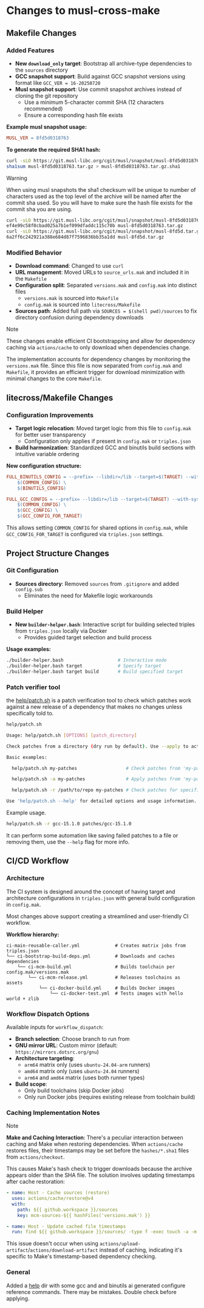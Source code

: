 # Changes to musl-cross-make

## Makefile Changes

### Added Features

- **New `download_only` target**: Bootstrap all archive-type dependencies to the `sources` directory
- **GCC snapshot support**: Build against GCC snapshot versions using format like `GCC_VER = 16-20250720`
- **Musl snapshot support**: Use commit snapshot archives instead of cloning the git repository
  - Use a minimum 5-character commit SHA (12 characters recommended)
  - Ensure a corresponding hash file exists

**Example musl snapshot usage:**

```makefile
MUSL_VER = 8fd5d0318763
```

**To generate the required SHA1 hash:**

```bash
curl -sLO https://git.musl-libc.org/cgit/musl/snapshot/musl-8fd5d0318763.tar.gz && \
sha1sum musl-8fd5d0318763.tar.gz > musl-8fd5d0318763.tar.gz.sha1
```

> [!WARNING]
> When using musl snapshots the sha1 checksum will be unique to number of characters used as the top level of the archive will be named after the commit sha used.
> So you will have to make sure the hash file exists for the commit sha you are using.
>
> ```bash
> curl -sLO https://git.musl-libc.org/cgit/musl/snapshot/musl-8fd5d0318763.tar.gz && sha1sum musl-8fd5d0318763.tar.gz > musl-8fd5d0318763.tar.gz.sha1
> ef4e99c58f0cbad025a7b1ef099dfaddc115c70b musl-8fd5d0318763.tar.gz
> curl -sLO https://git.musl-libc.org/cgit/musl/snapshot/musl-8fd5d.tar.gz && sha1sum musl-8fd5d.tar.gz > musl-8fd5d.tar.gz.sha1
> 6a2ff6c242921a388e684d87f7596836bb35a1dd musl-8fd5d.tar.gz
> ```
### Modified Behavior

- **Download command**: Changed to use `curl`
- **URL management**: Moved URLs to `source_urls.mak` and included it in the `Makefile`
- **Configuration split**: Separated `versions.mak` and `config.mak` into distinct files
  - `versions.mak` is sourced into `Makefile`
  - `config.mak` is sourced into `litecross/Makefile`
- **Sources path**: Added full path via `SOURCES = $(shell pwd)/sources` to fix directory confusion during dependency downloads

> [!NOTE]
> These changes enable efficient CI bootstrapping and allow for dependency caching via `actions/cache` to only download when dependencies change.
>
> The implementation accounts for dependency changes by monitoring the `versions.mak` file. Since this file is now separated from `config.mak` and `Makefile`, it provides an efficient trigger for download minimization with minimal changes to the core `Makefile`.

## litecross/Makefile Changes

### Configuration Improvements

- **Target logic relocation**: Moved target logic from this file to `config.mak` for better user transparency
  - Configuration only applies if present in `config.mak` or `triples.json`
- **Build harmonization**: Standardized GCC and binutils build sections with intuitive variable ordering

**New configuration structure:**

```makefile
FULL_BINUTILS_CONFIG = --prefix= --libdir=/lib --target=$(TARGET) --with-sysroot=$(SYSROOT) \
	$(COMMON_CONFIG) \
	$(BINUTILS_CONFIG)

FULL_GCC_CONFIG = --prefix= --libdir=/lib --target=$(TARGET) --with-sysroot=$(SYSROOT) \
	$(COMMON_CONFIG) \
	$(GCC_CONFIG) \
	$(GCC_CONFIG_FOR_TARGET)
```

This allows setting `COMMON_CONFIG` for shared options in `config.mak`, while `GCC_CONFIG_FOR_TARGET` is configured via `triples.json` settings.

## Project Structure Changes

### Git Configuration

- **Sources directory**: Removed `sources` from `.gitignore` and added `config.sub`
  - Eliminates the need for Makefile logic workarounds

### Build Helper

- **New `builder-helper.bash`**: Interactive script for building selected triples from `triples.json` locally via Docker
  - Provides guided target selection and build process

**Usage examples:**

```bash
./builder-helper.bash                    # Interactive mode
./builder-helper.bash target             # Specify target
./builder-helper.bash target build       # Build specified target
```

### Patch verifier tool

the [help/patch.sh](help/patch.sh) is a patch verification tool to check which patches work against a new release of a dependency that makes no changes unless specifically told to.

```bash
help/patch.sh

Usage: help/patch.sh [OPTIONS] [patch_directory]

Check patches from a directory (dry run by default). Use --apply to actually apply them.

Basic examples:

  help/patch.sh my-patches                  # Check patches from 'my-patches' directory (dry run)

  help/patch.sh -a my-patches               # Apply patches from 'my-patches' directory

  help/patch.sh -r /path/to/repo my-patches # Check patches for specific directory

Use 'help/patch.sh --help' for detailed options and usage information.
```

Example usage.

```bash
help/patch.sh -r gcc-15.1.0 patches/gcc-15.1.0
```

It can perform some automation like saving failed patches to a file or removing them, use the `--help` flag for more info.


## CI/CD Workflow

### Architecture

The CI system is designed around the concept of having target and architecture configurations in `triples.json` with general build configuration in `config.mak`.

Most changes above support creating a streamlined and user-friendly CI workflow.

**Workflow hierarchy:**

```
ci-main-reusable-caller.yml             # Creates matrix jobs from triples.json
└── ci-bootstrap-build-deps.yml         # Downloads and caches dependencies
    └── ci-mcm-build.yml                # Builds toolchain per config.mak/versions.mak
        └── ci-mcm-release.yml          # Releases toolchains as assets
            └── ci-docker-build.yml     # Builds Docker images
                └── ci-docker-test.yml  # Tests images with hello world + zlib
```

### Workflow Dispatch Options

Available inputs for `workflow_dispatch`:

- **Branch selection**: Choose branch to run from
- **GNU mirror URL**: Custom mirror (default: `https://mirrors.dotsrc.org/gnu`)
- **Architecture targeting**:
  - `arm64` matrix only (uses `ubuntu-24.04-arm` runners)
  - `amd64` matrix only (uses `ubuntu-24.04` runners)
  - `arm64` and `amd64` matrix (uses both runner types)
- **Build scope**:
  - Only build toolchains (skip Docker jobs)
  - Only run Docker jobs (requires existing release from toolchain build)

### Caching Implementation Notes

> [!NOTE]
> **Make and Caching Interaction**: There's a peculiar interaction between caching and Make when restoring dependencies. When `actions/cache` restores files, their timestamps may be set before the `hashes/*.sha1` files from `actions/checkout`.
>
> This causes Make's hash check to trigger downloads because the archive appears older than the SHA file. The solution involves updating timestamps after cache restoration:
>
> ```yaml
> - name: Host - Cache sources (restore)
>   uses: actions/cache/restore@v4
>   with:
>     path: ${{ github.workspace }}/sources
>     key: mcm-sources-${{ hashFiles('versions.mak') }}
>
> - name: Host - Update cached file timestamps
>   run: find ${{ github.workspace }}/sources/ -type f -exec touch -a -m {} +
> ```
>
> This issue doesn't occur when using `actions/upload-artifact`/`actions/download-artifact` instead of caching, indicating it's specific to Make's timestamp-based dependency checking.

### General

Added a [help](help/) dir with some gcc and and binutils ai generated configure reference commands. There may be mistakes. Double check before applying.
